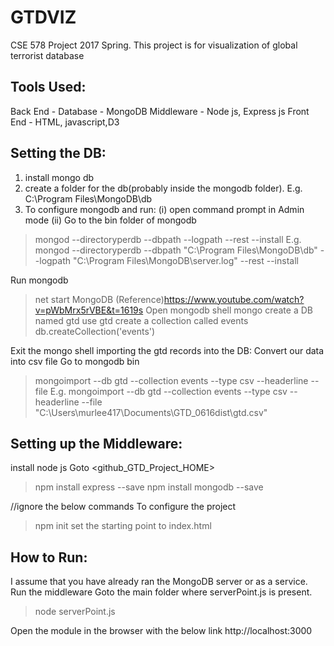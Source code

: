 # GTDVIZ
CSE 578 Project 2017 Spring.
This project is for visualization of global terrorist database

Tools Used:
-----------
Back End   - Database - MongoDB
Middleware - Node js, Express js
Front End  - HTML, javascript,D3

Setting the DB:
---------------
1. install mongo db
2. create a folder for the db(probably inside the mongodb folder). E.g. C:\Program Files\MongoDB\db
3. To configure mongodb and run: 
(i) open command prompt in Admin mode
(ii) Go to the bin folder of mongodb
>mongod --directoryperdb --dbpath <path to the DB> --logpath <path to log file> --rest --install
E.g. mongod --directoryperdb --dbpath "C:\Program Files\MongoDB\db" --logpath "C:\Program Files\MongoDB\server.log" --rest --install

Run mongodb
>net start MongoDB
(Reference)https://www.youtube.com/watch?v=pWbMrx5rVBE&t=1619s
Open mongodb shell
>mongo
create a DB named gtd
>use gtd
create a collection called events
>db.createCollection('events')

Exit the mongo shell
importing the gtd records into the DB:
Convert our data into csv file
Go to mongodb bin

>mongoimport --db gtd --collection events --type csv --headerline --file <path to csv>
E.g. mongoimport --db gtd --collection events --type csv --headerline --file "C:\Users\murlee417\Documents\GTD_0616dist\gtd.csv"

Setting up the Middleware:
--------------------------
install node js
Goto <github_GTD_Project_HOME>
>npm install express --save
>npm install mongodb --save

//ignore the below commands
To configure the project
>npm init 
set the starting point to index.html


How to Run:
-----------
I assume that you have already ran the MongoDB server or as a service.
Run the middleware
Goto the main folder where serverPoint.js is present.
>node serverPoint.js

Open the module in the browser with the below link
http://localhost:3000






